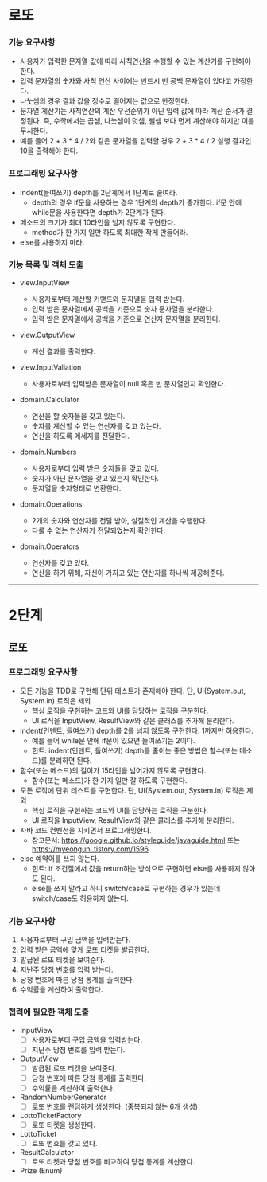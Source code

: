 # 로또
### 기능 요구사항
- 사용자가 입력한 문자열 값에 따라 사칙연산을 수행할 수 있는 계산기를 구현해야 한다.
- 입력 문자열의 숫자와 사칙 연산 사이에는 반드시 빈 공백 문자열이 있다고 가정한다.
- 나눗셈의 경우 결과 값을 정수로 떨어지는 값으로 한정한다.
- 문자열 계산기는 사칙연산의 계산 우선순위가 아닌 입력 값에 따라 계산 순서가 결정된다. 즉, 수학에서는 곱셈, 나눗셈이 덧셈, 뺄셈 보다 먼저 계산해야 하지만 이를 무시한다.
- 예를 들어 2 + 3 * 4 / 2와 같은 문자열을 입력할 경우 2 + 3 * 4 / 2 실행 결과인 10을 출력해야 한다.


### 프로그래밍 요구사항
- indent(들여쓰기) depth를 2단계에서 1단계로 줄여라.
    - depth의 경우 if문을 사용하는 경우 1단계의 depth가 증가한다. if문 안에 while문을 사용한다면 depth가 2단계가 된다.
- 메소드의 크기가 최대 10라인을 넘지 않도록 구현한다.
    - method가 한 가지 일만 하도록 최대한 작게 만들어라.
- else를 사용하지 마라.



### 기능 목록 및 객체 도출
- view.InputView
    - 사용자로부터 계산할 커맨드와 문자열을 입력 받는다.
    - 입력 받은 문자열에서 공백을 기준으로 숫자 문자열을 분리한다.
    - 입력 받은 문자열에서 공백을 기준으로 연산자 문자열을 분리한다.

- view.OutputView
    - 계산 결과를 출력한다.

- view.InputValiation
    - 사용자로부터 입력받은 문자열이 null 혹은 빈 문자열인지 확인한다.

- domain.Calculator
    - 연산을 할 숫자들을 갖고 있는다.
    - 숫자를 계산할 수 있는 연산자를 갖고 있는다.
    - 연산을 하도록 메세지를 전달한다.

- domain.Numbers
    - 사용자로부터 입력 받은 숫자들을 갖고 있다.
    - 숫자가 아닌 문자열을 갖고 있는지 확인한다.
    - 문자열을 숫자형태로 변환한다.

- domain.Operations
    - 2개의 숫자와 연산자를 전달 받아, 실질적인 계산을 수행한다.
    - 다룰 수 없는 연산자가 전달되었는지 확인한다.

- domain.Operators
    - 연산자를 갖고 있다.
    - 연산을 하기 위해, 자신이 가지고 있는 연산자를 하나씩 제공해준다.


---
# 2단계
## 로또

### 프로그래밍 요구사항
- 모든 기능을 TDD로 구현해 단위 테스트가 존재해야 한다. 단, UI(System.out, System.in) 로직은 제외 
  - 핵심 로직을 구현하는 코드와 UI를 담당하는 로직을 구분한다. 
  - UI 로직을 InputView, ResultView와 같은 클래스를 추가해 분리한다. 
- indent(인덴트, 들여쓰기) depth를 2를 넘지 않도록 구현한다. 1까지만 허용한다. 
  - 예를 들어 while문 안에 if문이 있으면 들여쓰기는 2이다. 
  - 힌트: indent(인덴트, 들여쓰기) depth를 줄이는 좋은 방법은 함수(또는 메소드)를 분리하면 된다. 
- 함수(또는 메소드)의 길이가 15라인을 넘어가지 않도록 구현한다. 
  - 함수(또는 메소드)가 한 가지 일만 잘 하도록 구현한다. 
- 모든 로직에 단위 테스트를 구현한다. 단, UI(System.out, System.in) 로직은 제외 
  - 핵심 로직을 구현하는 코드와 UI를 담당하는 로직을 구분한다. 
  - UI 로직을 InputView, ResultView와 같은 클래스를 추가해 분리한다. 
- 자바 코드 컨벤션을 지키면서 프로그래밍한다. 
  - 참고문서: https://google.github.io/styleguide/javaguide.html 또는 https://myeonguni.tistory.com/1596
- else 예약어를 쓰지 않는다. 
  - 힌트: if 조건절에서 값을 return하는 방식으로 구현하면 else를 사용하지 않아도 된다. 
  - else를 쓰지 말라고 하니 switch/case로 구현하는 경우가 있는데 switch/case도 허용하지 않는다.


### 기능 요구사항
1. 사용자로부터 구입 금액을 입력받는다.
2. 입력 받은 금액에 맞게 로또 티켓을 발급한다.
3. 발급된 로또 티켓을 보여준다.
4. 지난주 당첨 번호를 입력 받는다.
5. 당청 번호에 따른 당첨 통계를 출력한다.
6. 수익률을 계산하여 출력한다.


### 협력에 필요한 객체 도출
- InputView
  - [ ] 사용자로부터 구입 금액을 입력받는다.
  - [ ] 지난주 당첨 번호를 입력 받는다.
  
- OutputView
  - [ ] 발급된 로또 티켓을 보여준다.
  - [ ] 당청 번호에 따른 당첨 통계를 출력한다.
  - [ ] 수익률을 계산하여 출력한다.
  
- RandomNumberGenerator
  - [ ] 로또 번호를 랜덤하게 생성한다. (중복되지 않는 6개 생성)
  
- LottoTicketFactory
  - [ ] 로또 티켓을 생성한다.
  
- LottoTicket
  - [ ] 로또 번호를 갖고 있다.
  
- ResultCalculator
  - [ ] 로또 티켓과 당첨 번호를 비교하여 당첨 통계를 계산한다.
  
- Prize (Enum)
